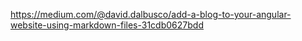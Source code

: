 https://medium.com/@david.dalbusco/add-a-blog-to-your-angular-website-using-markdown-files-31cdb0627bdd
